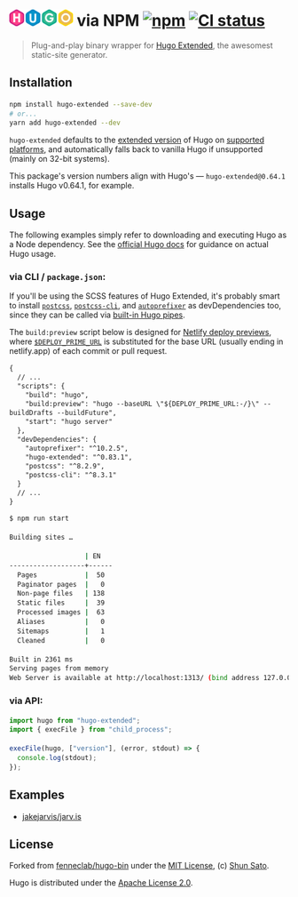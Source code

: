 # <img src="https://raw.githubusercontent.com/gohugoio/gohugoioTheme/master/static/images/hugo-logo-wide.svg?sanitize=true" alt="Hugo" width="115"> via NPM [![npm](https://img.shields.io/npm/v/hugo-extended?color=blue&logo=npm)](https://www.npmjs.com/package/hugo-extended) [![CI status](https://github.com/jakejarvis/hugo-extended/workflows/Run%20tests/badge.svg)](https://github.com/jakejarvis/hugo-extended/actions)

> Plug-and-play binary wrapper for [Hugo Extended](https://gohugo.io/), the awesomest static-site generator.

## Installation

```sh
npm install hugo-extended --save-dev
# or...
yarn add hugo-extended --dev
```

`hugo-extended` defaults to the [extended version](https://gohugo.io/troubleshooting/faq/#i-get-tocss--this-feature-is-not-available-in-your-current-hugo-version) of Hugo on [supported platforms](https://github.com/gohugoio/hugo/releases), and automatically falls back to vanilla Hugo if unsupported (mainly on 32-bit systems).

This package's version numbers align with Hugo's — `hugo-extended@0.64.1` installs Hugo v0.64.1, for example.

## Usage

The following examples simply refer to downloading and executing Hugo as a Node dependency. See the [official Hugo docs](https://gohugo.io/documentation/) for guidance on actual Hugo usage.

### via CLI / `package.json`:

If you'll be using the SCSS features of Hugo Extended, it's probably smart to install [`postcss`](https://www.npmjs.com/package/postcss), [`postcss-cli`](https://www.npmjs.com/package/postcss-cli), and [`autoprefixer`](https://www.npmjs.com/package/autoprefixer) as devDependencies too, since they can be called via [built-in Hugo pipes](https://gohugo.io/hugo-pipes/postcss/).

The `build:preview` script below is designed for [Netlify deploy previews](https://www.netlify.com/blog/2016/07/20/introducing-deploy-previews-in-netlify/), where [`$DEPLOY_PRIME_URL`](https://docs.netlify.com/configure-builds/environment-variables/#deploy-urls-and-metadata) is substituted for the base URL (usually ending in netlify.app) of each commit or pull request.

```jsonc
{
  // ...
  "scripts": {
    "build": "hugo",
    "build:preview": "hugo --baseURL \"${DEPLOY_PRIME_URL:-/}\" --buildDrafts --buildFuture",
    "start": "hugo server"
  },
  "devDependencies": {
    "autoprefixer": "^10.2.5",
    "hugo-extended": "^0.83.1",
    "postcss": "^8.2.9",
    "postcss-cli": "^8.3.1"
  }
  // ...
}
```

```bash
$ npm run start

Building sites …

                   | EN
-------------------+------
  Pages            |  50
  Paginator pages  |   0
  Non-page files   | 138
  Static files     |  39
  Processed images |  63
  Aliases          |   0
  Sitemaps         |   1
  Cleaned          |   0

Built in 2361 ms
Serving pages from memory
Web Server is available at http://localhost:1313/ (bind address 127.0.0.1)
```

### via API:

```js
import hugo from "hugo-extended";
import { execFile } from "child_process";

execFile(hugo, ["version"], (error, stdout) => {
  console.log(stdout);
});
```

## Examples

- [jakejarvis/jarv.is](https://github.com/jakejarvis/jarv.is)

## License

Forked from [fenneclab/hugo-bin](https://github.com/fenneclab/hugo-bin) under the [MIT License](https://github.com/fenneclab/hugo-bin/blob/master/LICENSE), (c) [Shun Sato](http://blog.fenneclab.com/).

Hugo is distributed under the [Apache License 2.0](https://github.com/gohugoio/hugo/blob/master/LICENSE).
